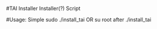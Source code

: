 #TAI Installer Installer(?) Script

#Usage: Simple sudo ./install_tai OR su root after ./install_tai